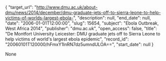{
  "target_url": "http://www.dmu.ac.uk/about-dmu/news/2014/december/dmu-graduate-jets-off-to-sierra-leone-to-help-victims-of-worlds-largest-ebola-", 
  "description": null, 
  "end_date": null, 
  "date": "2006-01-01T12:00:00", 
  "slug": 15654, 
  "subject": "Ebola Outbreak, West Africa 2014", 
  "publisher": "dmu.ac.uk", 
  "open_access": false, 
  "title": "De Montfort University Leicester: DMU graduate jets off to Sierra Leone to help victims of world's largest ebola epidemic", 
  "record_id": "20060101T120000/hFmxY1InRN7dz5umndULOA==", 
  "start_date": null
}

None